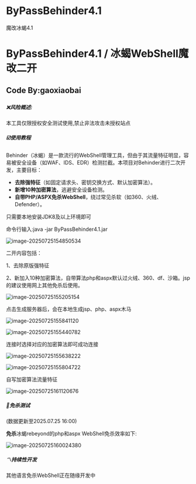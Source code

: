 # ByPassBehinder4.1
魔改冰蝎4.1
# ByPassBehinder4.1 / 冰蝎WebShell魔改二开

## Code By:gaoxiaobai

##### 

##### :x:风险概述:

本工具仅限授权安全测试使用,禁止非法攻击未授权站点

##### :ballot_box_with_check:使用教程

Behinder（冰蝎）是一款流行的WebShell管理工具，但由于其流量特征明显，容易被安全设备（如WAF、IDS、EDR）检测拦截。本项目对Behinder进行二次开发，主要目标：

- **去除强特征**（如固定请求头、密钥交换方式、默认加密算法）。
- **新增10种加密算法**，逃避安全设备检测。
- **自带PHP/ASPX免杀WebShell**，绕过常见杀软（如360、火绒、Defender）。

只需要本地安装JDK8及以上环境即可

命令行输入:java -jar ByPassBehinder4.1.jar 

![image-20250725154850534](C:\Users\22019\AppData\Roaming\Typora\typora-user-images\image-20250725154850534.png)

二开内容包括：

1、去除原版强特征

2、新加入10种加密算法，自带算法php和aspx默认过火绒、360、df、沙箱。jsp的建议使用网上其他免杀后使用。

![image-20250725155205154](C:\Users\22019\AppData\Roaming\Typora\typora-user-images\image-20250725155205154.png)



点击生成服务器后，会在本地生成jsp、php、aspx木马

![image-20250725155841120](C:\Users\22019\AppData\Roaming\Typora\typora-user-images\image-20250725155841120.png)

![image-20250725155440782](C:\Users\22019\AppData\Roaming\Typora\typora-user-images\image-20250725155440782.png)

连接时选择对应的加密算法即可成功连接

![image-20250725155638222](C:\Users\22019\AppData\Roaming\Typora\typora-user-images\image-20250725155638222.png)

![image-20250725155804722](C:\Users\22019\AppData\Roaming\Typora\typora-user-images\image-20250725155804722.png)

自写加密算法流量特征

![image-20250725161120676](C:\Users\22019\AppData\Roaming\Typora\typora-user-images\image-20250725161120676.png)

##### :trident:免杀测试

(数据更新至2025.07.25 16:00)

**免杀**冰蝎rebeyond的php和aspx WebShell免杀效率如下:

![image-20250725160024380](C:\Users\22019\AppData\Roaming\Typora\typora-user-images\image-20250725160024380.png)



##### :part_alternation_mark:持续性开发

其他语言免杀WebShell正在随缘开发中
